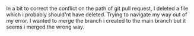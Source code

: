 In a bit to correct the conflict on the path of git pull request, I deleted a file which i probably should'nt have deleted. Trying to navigate my way out of my error. I wanted to merge the branch i created to the main branch but it seems i merged the wrong way.

